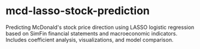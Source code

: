 # mcd-lasso-stock-prediction
Predicting McDonald's stock price direction using LASSO logistic regression based on SimFin financial statements and macroeconomic indicators. Includes coefficient analysis, visualizations, and model comparison.
